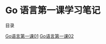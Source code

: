 # Go 语言第一课学习笔记

目录

[Go语言第一课01](./columnnotes/Go%E8%AF%AD%E8%A8%80%E7%AC%AC%E4%B8%80%E8%AF%BE01.md)
[Go语言第一课02](./columnnotes/Go%E8%AF%AD%E8%A8%80%E7%AC%AC%E4%B8%80%E8%AF%BE02.md)

